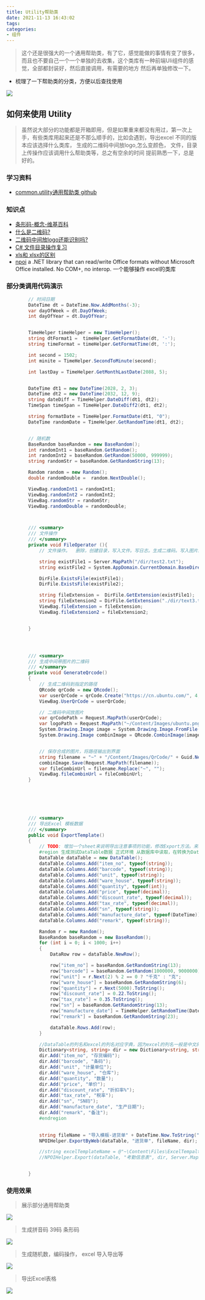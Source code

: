 ```yaml
---
title: Utility帮助类
date: 2021-11-13 16:43:02
tags:
categories:
- 组件
---
```




> 这个还是很强大的一个通用帮助类，有了它，感觉能做的事情有变了很多，而且也不要自己一个一个单独的去收集，这个类库有一种前端UIi组件的感觉，全部都封装好，然后直接调用，有需要的地方 然后再单独修改一下。 



<!-- more -->



- 梳理了一下帮助类的分类，方便以后查找使用

![](13-Utility帮助类/5.png)



## 如何来使用 Utility

> 虽然说大部分的功能都是开箱即用，但是如果重来都没有用过，第一次上手，有些类库用起来还是不那么顺手的，比如会遇到，导出excel 不同的版本应该选择什么类库， 生成的二维码中间放logo,怎么变颜色， 文件，目录 上传操作应该调用什么帮助类等，总之有空余的时间 提前熟悉一下，总是好的。



### 学习资料

- [common.utility通用帮助类 github](https://github.com/Jimmey-Jiang/Common.Utility)



### 知识点

- [条形码-概念-维基百科](https://zh.wikipedia.org/wiki/%E6%9D%A1%E5%BD%A2%E7%A0%81)
- [什么是二维码?](https://baike.baidu.com/item/%E4%BA%8C%E7%BB%B4%E7%A0%81/2385673)
- [二维码中间放logo还能识别吗?](https://www.zhihu.com/question/20798376)
- [C# 文件目录操作复习](https://dyfloveslife.github.io/2017/06/17/File-and-directory-operations/)
- [xls和 xlsx的区别](https://zhuanlan.zhihu.com/p/353330601)
- [npoi](https://github.com/nissl-lab/npoi) a .NET library that can read/write Office formats without Microsoft Office installed. No COM+, no interop.  一个能够操作 excel的类库



### 部分类调用代码演示


```c#
        // 时间日期
        DateTime dt = DateTime.Now.AddMonths(-3);
        var dayOfWeek = dt.DayOfWeek;
        int dayOfYear = dt.DayOfYear;


        TimeHelper timeHelper = new TimeHelper();
        string dtFormat1 =  timeHelper.GetFormatDate(dt, '-');
        string timeFormat = timeHelper.GetFormatTime(dt, ':');

        int second = 1502;
        int minite = TimeHelper.SecondToMinute(second);

        int lastDay = TimeHelper.GetMonthLastDate(2088, 5);


        DateTime dt1 = new DateTime(2028, 2, 3);
        DateTime dt2 = new DateTime(2032, 12, 9);
        string dateDiff = TimeHelper.DateDiff(dt1, dt2);
        TimeSpan timeSpan = TimeHelper.DateDiff2(dt1, dt2);

        string formatDate = TimeHelper.FormatDate(dt1, "0");
        DateTime randomDate = TimeHelper.GetRandomTime(dt1, dt2);


        // 随机数
        BaseRandom baseRandom = new BaseRandom();
        int randomInt1 = baseRandom.GetRandom();
        int randomInt2 = baseRandom.GetRandom(50000, 999999);
        string randomStr = baseRandom.GetRandomString(13);

        Random random = new Random();
        double randomDouble =  random.NextDouble();

        ViewBag.randomInt1 = randomInt1;
        ViewBag.randomInt2 = randomInt2;
        ViewBag.randomStr = randomStr;
        ViewBag.randomDouble = randomDouble;



		/// <summary>
        /// 文件操作
        /// </summary>
        private void FileOperator (){
            // 文件操作。  删除，创建目录，写入文件。写日志。生成二维码。写入图片。返回图片路径。

            string existFile1 = Server.MapPath("/dir/test2.txt");
            string existFile2 = System.AppDomain.CurrentDomain.BaseDirectory + "/dir/test3.txt";

            DirFile.ExistsFile(existFile1);
            DirFile.ExistsFile(existFile2);

            string fileExtension =  DirFile.GetExtension(existFile1);
            string fileExtension2 = DirFile.GetExtension("./dir/text3.txt");
            ViewBag.fileExtension = fileExtension;
            ViewBag.fileExtension2 = fileExtension2;


        }




		/// <summary>
        /// 生成中间带图片的二维码
        /// </summary>
        private void GenerateQrcode()
        {
            // 生成二维码到指定的路径
            QRcode qrCode = new QRcode();
            var userQrCode = qrCode.Create("https://cn.ubuntu.com/", 4, "/Content/Images/QrCode/");
            ViewBag.UserQrCode = userQrCode;

            // 二维码中间放图片
            var qrCodePath = Request.MapPath(userQrCode);
            var logoPath = Request.MapPath("~/Content/Images/ubuntu.png");
            System.Drawing.Image image = System.Drawing.Image.FromFile(qrCodePath);
            System.Drawing.Image combinImage = QRcode.CombinImage(image, logoPath);


            // 保存合成的图片，将路径输出到界面
            string filename = "~" + "/Content/Images/QrCode/" + Guid.NewGuid() + ".jpg";
            combinImage.Save(Request.MapPath(filename));
            var fileCombinUrl = filename.Replace("~", "");
            ViewBag.fileCombinUrl = fileCombinUrl;
        }
  





		/// <summary>
        /// 导出Excel 模板数据
        /// </summary>
        public void ExportTemplate()
        {   
            // TODO: 增加一个sheet来说明导出注意事项的功能，修改Export方法。来增加一个sheet
            #region 生成测试DataTable数据 正式环境 从数据库中读取，在转换为DataTable格式导出
            DataTable dataTable = new DataTable();
            dataTable.Columns.Add("item_no", typeof(string));
            dataTable.Columns.Add("barcode", typeof(string));
            dataTable.Columns.Add("unit", typeof(string));
            dataTable.Columns.Add("ware_house", typeof(string));
            dataTable.Columns.Add("quantity", typeof(int));
            dataTable.Columns.Add("price", typeof(decimal));
            dataTable.Columns.Add("discount_rate", typeof(decimal));
            dataTable.Columns.Add("tax_rate", typeof(decimal));
            dataTable.Columns.Add("sn", typeof(string));
            dataTable.Columns.Add("manufacture_date", typeof(DateTime));
            dataTable.Columns.Add("remark", typeof(string));

            Random r = new Random();
            BaseRandom baseRandom = new BaseRandom();
            for (int i = 0; i < 1000; i++)
            {
                DataRow row = dataTable.NewRow();

                row["item_no"] = baseRandom.GetRandomString(13);
                row["barcode"] = baseRandom.GetRandom(1000000, 9000000).ToString();
                row["unit"] = r.Next(2) % 2 == 0 ? "千克" : "克";
                row["ware_house"] = baseRandom.GetRandomString(6);
                row["quantity"] = r.Next(5000).ToString();
                row["discount_rate"] = 0.22.ToString();
                row["tax_rate"] = 0.35.ToString();
                row["sn"] = baseRandom.GetRandomString(13);
                row["manufacture_date"] = TimeHelper.GetRandomTime(DateTime.Now.AddYears(-10), DateTime.Now.AddYears(10)).ToString();
                row["remark"] = baseRandom.GetRandomString(23);

                dataTable.Rows.Add(row);
            }

            //DataTable的列名和excel的列名对应字典，因为excel的列名一般是中文的，DataTable的列名是英文的，字典主要是存储excel和DataTable列明的对应关系，当然我们也可以把这个对应关系存在配置文件或者其他地方
            Dictionary<string, string> dir = new Dictionary<string, string>();
            dir.Add("item_no", "存货编码");
            dir.Add("barcode", "条码");
            dir.Add("unit", "计量单位");
            dir.Add("ware_house", "仓库");
            dir.Add("quantity", "数量");
            dir.Add("price", "单价");
            dir.Add("discount_rate", "折扣率%");
            dir.Add("tax_rate", "税率");
            dir.Add("sn", "SN码");
            dir.Add("manufacture_date", "生产日期");
            dir.Add("remark", "备注"); 
            #endregion

            
            string fileName = "导入模板-进货单" + DateTime.Now.ToString("yyyy-MM-dd-HH-mm-ss")+".xls";
            NPOIHelper.ExportByWeb(dataTable, "进货单", fileName, dir);

            //string excelTemplateName = @"~\Content\Files\ExcelTempalte" + "进货单" + ".xls";
            //NPOIHelper.Export(dataTable, "考勤信息表", dir, Server.MapPath( excelTemplateName));


        }
```



### 使用效果



> 展示部分通用帮助类

![](13-Utility帮助类/1.png)



> 生成拼音码 39码 条形码

![](13-Utility帮助类/2.png)

> 生成随机数，编码操作， excel 导入导出等

![](13-Utility帮助类/3.png)

> 导出Excel表格

![](13-Utility帮助类/4.png)
